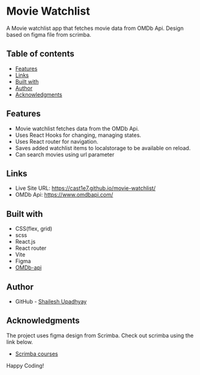 # Movie Watchlist

A Movie watchlist app that fetches movie data from OMDb Api.
Design based on figma file from scrimba.

## Table of contents

- [Features](#features)
- [Links](#links)
- [Built with](#built-with)
- [Author](#author)
- [Acknowledgments](#acknowledgments)

## Features

- Movie watchlist fetches data from the OMDb Api.
- Uses React Hooks for changing, managing states.
- Uses React router for navigation.
- Saves added watchlist items to localstorage to be available on reload.
- Can search movies using url parameter 

## Links

- Live Site URL: https://cast1e7.github.io/movie-watchlist/
- OMDb Api: https://www.omdbapi.com/


## Built with

- CSS(flex, grid)
- scss
- React.js
- React router
- Vite
- Figma
- [OMDb-api](https://www.omdbapi.com/)


## Author

- GitHub - [Shailesh Upadhyay](https://github.com/Cast1e7)

## Acknowledgments

The project uses figma design from Scrimba. 
Check out scrimba using the link below.

- [Scrimba courses](https://scrimba.com/allcourses)

Happy Coding!
